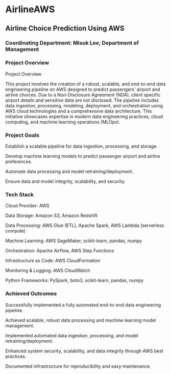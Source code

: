 # AirlineAWS
## Airline Choice Prediction Using AWS

### Coordinating Department: Misuk Lee, Department of Management

### Project Overview

Project Overview

This project involves the creation of a robust, scalable, and end-to-end data engineering pipeline on AWS designed to predict passengers' airport and airline choices. Due to a Non-Disclosure Agreement (NDA), client specific airport details and sensitive data are not disclosed. The pipeline includes data ingestion, processing, modeling, deployment, and orchestration using AWS cloud technologies and a comprehensive data architecture. This initiative showcases expertise in modern data engineering practices, cloud computing, and machine learning operations (MLOps).


### Project Goals

Establish a scalable pipeline for data ingestion, processing, and storage.

Develop machine learning models to predict passenger airport and airline preferences.

Automate data processing and model retraining/deployment.

Ensure data and model integrity, scalability, and security.



### Tech Stack

Cloud Provider: AWS

Data Storage: Amazon S3, Amazon Redshift

Data Processing: AWS Glue (ETL), Apache Spark, AWS Lambda (serverless compute)

Machine Learning: AWS SageMaker, scikit-learn, pandas, numpy

Orchestration: Apache Airflow, AWS Step Functions

Infrastructure as Code: AWS CloudFormation

Monitoring & Logging: AWS CloudWatch

Python Frameworks: PySpark, boto3, scikit-learn, pandas, numpy

### Achieved Outcomes

Successfully implemented a fully automated end-to-end data engineering pipeline.

Achieved scalable, robust data processing and machine learning model management.

Implemented automated data ingestion, processing, and model retraining/deployment.

Enhanced system security, scalability, and data integrity through AWS best practices.

Documented infrastructure for reproducibility and easy maintenance.




